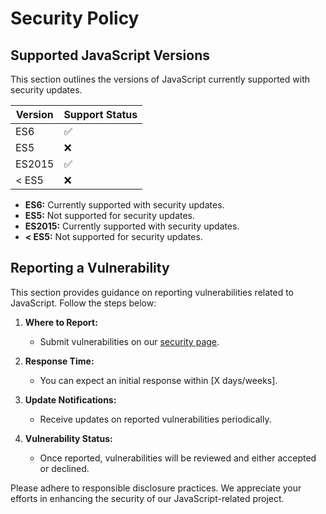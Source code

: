 # Security Policy

## Supported JavaScript Versions

This section outlines the versions of JavaScript currently supported with security updates.

| Version | Support Status    |
| ------- | ------------------ |
| ES6     | :white_check_mark: |
| ES5     | :x:                |
| ES2015  | :white_check_mark: |
| < ES5   | :x:                |

- **ES6:** Currently supported with security updates.
- **ES5:** Not supported for security updates.
- **ES2015:** Currently supported with security updates.
- **< ES5:** Not supported for security updates.

## Reporting a Vulnerability

This section provides guidance on reporting vulnerabilities related to JavaScript. Follow the steps below:

1. **Where to Report:**
   - Submit vulnerabilities on our [security page](URL_HERE).

2. **Response Time:**
   - You can expect an initial response within [X days/weeks].

3. **Update Notifications:**
   - Receive updates on reported vulnerabilities periodically.

4. **Vulnerability Status:**
   - Once reported, vulnerabilities will be reviewed and either accepted or declined.

Please adhere to responsible disclosure practices. We appreciate your efforts in enhancing the security of our JavaScript-related project.
